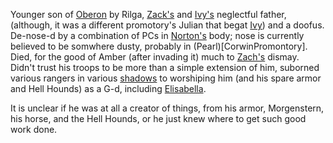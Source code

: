 Younger son of [Oberon](OberonOfDworkin) by Rilga, [Zack's](ZachariasOfJulian) and [Ivy's](IvyOfJulian) neglectful father, (although, it was a different promotory's Julian that begat [Ivy](IvyOfJulian)) and a doofus. De-nose-d by a combination of PCs in [Norton's](NortonOfBeastmasters) body; nose is currently believed to be somwhere dusty, probably in (Pearl)[CorwinPromontory]. Died, for the good of Amber (after invading it) much to [Zach's](ZachariasOfJulian) dismay.  Didn't trust his troops to be more than a simple extension of him, suborned various rangers in various [shadows](ShadowPlaces) to worshiping him (and his spare armor and Hell Hounds) as a G-d, including [Elisabella](ElisabellaOfRangers).

It is unclear if he was at all a creator of things, from his armor, Morgenstern, his horse, and the Hell Hounds, or he just knew where to get such good work done.
